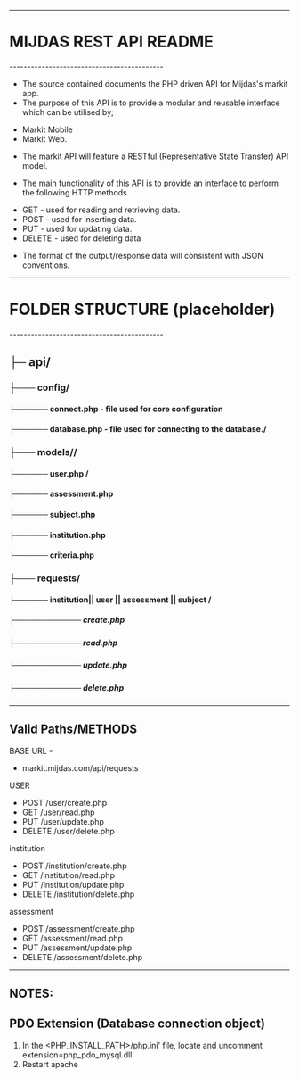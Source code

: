 
-------------------------------------------
<h1>MIJDAS REST API README</h1>
-------------------------------------------

* The source contained documents the PHP driven API for Mijdas's markit app. 
* The purpose of this API is to provide a modular and reusable interface which can be utilised by;
- Markit Mobile
- Markit Web.

* The markit API will feature a RESTful (Representative State Transfer) API model.

* The main functionality of this API is to provide an interface to perform the following HTTP methods
- GET 		- used for reading and retrieving data.
- POST 		- used for inserting data.
- PUT		- used for updating data.
- DELETE 	- used for deleting data

* The format of the output/response data will consistent with JSON conventions.

-------------------------------------------
<h1>FOLDER STRUCTURE (placeholder)</h1>
-------------------------------------------
<h2>├─ api/</h2>

<h3>├─── config/</h3>

<h4>├────── connect.php - file used for core configuration </h4>

<h4>├────── database.php - file used for connecting to the database./</h4>

<h3>├─── models//</h3>

<h4>├────── user.php /</h4>
<h4>├────── assessment.php </h4>
<h4>├────── subject.php </h4>
<h4>├────── institution.php  </h4>
<h4>├────── criteria.php </h4>

<h3>├─── requests/</h3>

<h4>├────── institution|| user || assessment || subject / </h4>

<h5>├──────────── create.php</h5>

<h5>├──────────── read.php </h5>

<h5>├──────────── update.php </h5>

<h5>├──────────── delete.php </h5>

-------------------------------------------
Valid Paths/METHODS
-------------------------------------------
BASE URL -
* markit.mijdas.com/api/requests

USER
* POST /user/create.php
* GET /user/read.php
* PUT /user/update.php
* DELETE /user/delete.php

institution
* POST /institution/create.php
* GET /institution/read.php
* PUT /institution/update.php
* DELETE /institution/delete.php


assessment
* POST /assessment/create.php
* GET /assessment/read.php
* PUT /assessment/update.php
* DELETE /assessment/delete.php




-------------------------------------------
NOTES:
-------------------------------------------


PDO Extension (Database connection object)
-------------------------------------------
1) In the <PHP_INSTALL_PATH>/php.ini' file, locate and uncomment extension=php_pdo_mysql.dll
2) Restart apache







